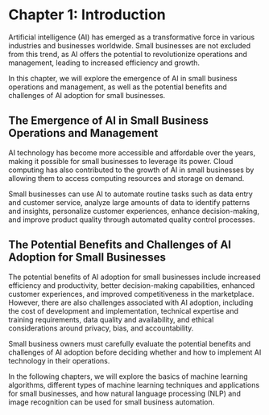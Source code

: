 Chapter 1: Introduction
=======================

Artificial intelligence (AI) has emerged as a transformative force in various industries and businesses worldwide. Small businesses are not excluded from this trend, as AI offers the potential to revolutionize operations and management, leading to increased efficiency and growth.

In this chapter, we will explore the emergence of AI in small business operations and management, as well as the potential benefits and challenges of AI adoption for small businesses.

The Emergence of AI in Small Business Operations and Management
---------------------------------------------------------------

AI technology has become more accessible and affordable over the years, making it possible for small businesses to leverage its power. Cloud computing has also contributed to the growth of AI in small businesses by allowing them to access computing resources and storage on demand.

Small businesses can use AI to automate routine tasks such as data entry and customer service, analyze large amounts of data to identify patterns and insights, personalize customer experiences, enhance decision-making, and improve product quality through automated quality control processes.

The Potential Benefits and Challenges of AI Adoption for Small Businesses
-------------------------------------------------------------------------

The potential benefits of AI adoption for small businesses include increased efficiency and productivity, better decision-making capabilities, enhanced customer experiences, and improved competitiveness in the marketplace. However, there are also challenges associated with AI adoption, including the cost of development and implementation, technical expertise and training requirements, data quality and availability, and ethical considerations around privacy, bias, and accountability.

Small business owners must carefully evaluate the potential benefits and challenges of AI adoption before deciding whether and how to implement AI technology in their operations.

In the following chapters, we will explore the basics of machine learning algorithms, different types of machine learning techniques and applications for small businesses, and how natural language processing (NLP) and image recognition can be used for small business automation.
